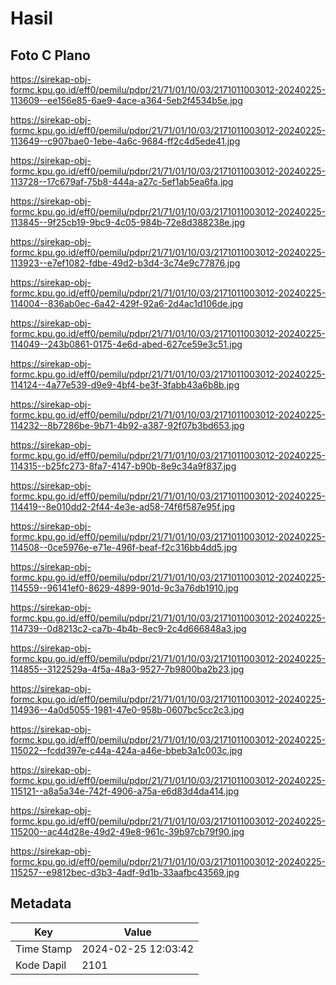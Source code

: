 # Hasil

## Foto C Plano

https://sirekap-obj-formc.kpu.go.id/eff0/pemilu/pdpr/21/71/01/10/03/2171011003012-20240225-113609--ee156e85-6ae9-4ace-a364-5eb2f4534b5e.jpg

https://sirekap-obj-formc.kpu.go.id/eff0/pemilu/pdpr/21/71/01/10/03/2171011003012-20240225-113649--c907bae0-1ebe-4a6c-9684-ff2c4d5ede41.jpg

https://sirekap-obj-formc.kpu.go.id/eff0/pemilu/pdpr/21/71/01/10/03/2171011003012-20240225-113728--17c679af-75b8-444a-a27c-5ef1ab5ea6fa.jpg

https://sirekap-obj-formc.kpu.go.id/eff0/pemilu/pdpr/21/71/01/10/03/2171011003012-20240225-113845--9f25cb19-9bc9-4c05-984b-72e8d388238e.jpg

https://sirekap-obj-formc.kpu.go.id/eff0/pemilu/pdpr/21/71/01/10/03/2171011003012-20240225-113923--e7ef1082-fdbe-49d2-b3d4-3c74e9c77876.jpg

https://sirekap-obj-formc.kpu.go.id/eff0/pemilu/pdpr/21/71/01/10/03/2171011003012-20240225-114004--836ab0ec-6a42-429f-92a6-2d4ac1d106de.jpg

https://sirekap-obj-formc.kpu.go.id/eff0/pemilu/pdpr/21/71/01/10/03/2171011003012-20240225-114049--243b0861-0175-4e6d-abed-627ce59e3c51.jpg

https://sirekap-obj-formc.kpu.go.id/eff0/pemilu/pdpr/21/71/01/10/03/2171011003012-20240225-114124--4a77e539-d9e9-4bf4-be3f-3fabb43a6b8b.jpg

https://sirekap-obj-formc.kpu.go.id/eff0/pemilu/pdpr/21/71/01/10/03/2171011003012-20240225-114232--8b7286be-9b71-4b92-a387-92f07b3bd653.jpg

https://sirekap-obj-formc.kpu.go.id/eff0/pemilu/pdpr/21/71/01/10/03/2171011003012-20240225-114315--b25fc273-8fa7-4147-b90b-8e9c34a9f837.jpg

https://sirekap-obj-formc.kpu.go.id/eff0/pemilu/pdpr/21/71/01/10/03/2171011003012-20240225-114419--8e010dd2-2f44-4e3e-ad58-74f6f587e95f.jpg

https://sirekap-obj-formc.kpu.go.id/eff0/pemilu/pdpr/21/71/01/10/03/2171011003012-20240225-114508--0ce5976e-e71e-496f-beaf-f2c316bb4dd5.jpg

https://sirekap-obj-formc.kpu.go.id/eff0/pemilu/pdpr/21/71/01/10/03/2171011003012-20240225-114559--96141ef0-8629-4899-901d-9c3a76db1910.jpg

https://sirekap-obj-formc.kpu.go.id/eff0/pemilu/pdpr/21/71/01/10/03/2171011003012-20240225-114739--0d8213c2-ca7b-4b4b-8ec9-2c4d666848a3.jpg

https://sirekap-obj-formc.kpu.go.id/eff0/pemilu/pdpr/21/71/01/10/03/2171011003012-20240225-114855--3122529a-4f5a-48a3-9527-7b9800ba2b23.jpg

https://sirekap-obj-formc.kpu.go.id/eff0/pemilu/pdpr/21/71/01/10/03/2171011003012-20240225-114936--4a0d5055-1981-47e0-958b-0607bc5cc2c3.jpg

https://sirekap-obj-formc.kpu.go.id/eff0/pemilu/pdpr/21/71/01/10/03/2171011003012-20240225-115022--fcdd397e-c44a-424a-a46e-bbeb3a1c003c.jpg

https://sirekap-obj-formc.kpu.go.id/eff0/pemilu/pdpr/21/71/01/10/03/2171011003012-20240225-115121--a8a5a34e-742f-4906-a75a-e6d83d4da414.jpg

https://sirekap-obj-formc.kpu.go.id/eff0/pemilu/pdpr/21/71/01/10/03/2171011003012-20240225-115200--ac44d28e-49d2-49e8-961c-39b97cb79f90.jpg

https://sirekap-obj-formc.kpu.go.id/eff0/pemilu/pdpr/21/71/01/10/03/2171011003012-20240225-115257--e9812bec-d3b3-4adf-9d1b-33aafbc43569.jpg


## Metadata

| Key        | Value               |
| ---------- | ------------------- |
| Time Stamp | 2024-02-25 12:03:42 |
| Kode Dapil | 2101                |



